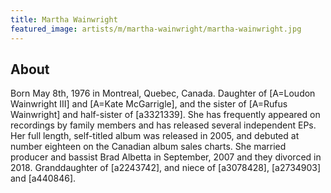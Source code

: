 ```yaml
---
title: Martha Wainwright
featured_image: artists/m/martha-wainwright/martha-wainwright.jpg
---
```

## About

Born May 8th, 1976 in Montreal, Quebec, Canada. Daughter of [A=Loudon Wainwright III] and [A=Kate McGarrigle], and the sister of [A=Rufus Wainwright] and half-sister of [a3321339]. She has frequently appeared on recordings by family members and has released several independent EPs. Her full length, self-titled album was released in 2005, and debuted at number eighteen on the Canadian album sales charts. She married producer and bassist Brad Albetta in September, 2007 and they divorced in 2018. Granddaughter of [a2243742], and niece of [a3078428], [a2734903] and [a440846].

